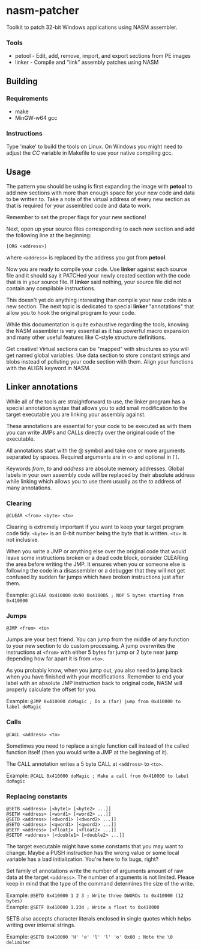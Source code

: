 nasm-patcher
================================================================================

Toolkit to patch 32-bit Windows applications using NASM assembler.

### Tools

 - petool - Edit, add, remove, import, and export sections from PE images
 - linker - Compile and "link" assembly patches using NASM

Building
--------------------------------------------------------------------------------

### Requirements

 - make
 - MinGW-w64 gcc

### Instructions

Type 'make' to build the tools on Linux. On Windows you might need to adjust
the _CC_ variable in Makefile to use your native compiling gcc.

Usage
--------------------------------------------------------------------------------

The pattern you should be using is first expanding the image with **petool** to
add new sections with more than enough space for your new code and data to be
written to. Take a note of the virtual address of every new section as that is
required for your assembled code and data to work.

Remember to set the proper flags for your new sections!

Next, open up your source files corresponding to each new section and add the
following line at the beginning:

    [ORG <address>]

where `<address>` is replaced by the address you got from **petool**.

Now you are ready to compile your code. Use **linker** against each source file
and it should say it PATCHed your newly created section with the code that is in
your source file. If **linker** said nothing, your source file did not contain
any compilable instructions.

This doesn't yet do anything interesting than compile your new code into a new
section. The next topic is dedicated to special **linker** "annotations" that
allow you to hook the original program to your code.

While this documentation is quite exhaustive regarding the tools, knowing the
NASM assembler is very essential as it has powerful macro expansion and many
other useful features like C-style structure definitions.

Get creative! Virtual sections can be "mapped" with structures so you will get
named global variables. Use data section to store constant strings and blobs
instead of polluting your code section with them. Align your functions with the
ALIGN keyword in NASM.

Linker annotations
--------------------------------------------------------------------------------

While all of the tools are straightforward to use, the linker program has a
special annotation syntax that allows you to add small modification to the
target executable you are linking your assembly against.

These annotations are essential for your code to be executed as with them you
can write JMPs and CALLs directly over the original code of the executable.

All annotations start with the @ symbol and take one or more arguments separated
by spaces. Required arguments are in `<>` and optional in `[]`.

Keywords _from_, _to_ and _address_ are absolute memory addresses. Global labels
in your own assembly code will be replaced by their absolute address while
linking which allows you to use them usually as the _to_ address of many
annotations.

### Clearing

    @CLEAR <from> <byte> <to>

Clearing is extremely important if you want to keep your target program code
tidy. `<byte>` is an 8-bit number being the byte that is written. `<to>` is
not inclusive.

When you write a JMP or anything else over the original code that would leave
some instructions broken or a dead code block, consider CLEARing the area before
writing the JMP. It ensures when you or someone else is following the code in
a disassembler or a debugger that they will not get confused by sudden far
jumps which have broken instructions just after them.

Example: `@CLEAR 0x410000 0x90 0x410005 ; NOP 5 bytes starting from 0x410000`

### Jumps

    @JMP <from> <to>

Jumps are your best friend. You can jump from the middle of any function to your
new section to do custom processing. A jump overwrites the instructions at
`<from>` with either 5 bytes far jump or 2 byte near jump depending how far
apart it is from `<to>`.

As you probably know, when you jump out, you also need to jump back when you have
finished with your modifications. Remember to end your label with an absolute
JMP instruction back to original code, NASM will properly calculate the offset
for you.

Example: `@JMP 0x410000 doMagic ; Do a (far) jump from 0x410000 to label doMagic`

### Calls

    @CALL <address> <to>

Sometimes you need to replace a single function call instead of the called
function itself (then you would write a JMP at the beginning of it).

The CALL annotation writes a 5 byte CALL at `<address>` to `<to>`.

Example: `@CALL 0x410000 doMagic ; Make a call from 0x410000 to label doMagic`

### Replacing constants

    @SETB <address> [<byte1> [<byte2> ...]]  
    @SETW <address> [<word1> [<word2> ...]]  
    @SETD <address> [<dword1> [<dword2> ...]]  
    @SETQ <address> [<qword1> [<qword2> ...]]  
    @SETF <address> [<float1> [<float2> ...]]  
    @SETDF <address> [<double1> [<double2> ...]]  

The target executable might have some constants that you may want to change.
Maybe a PUSH instruction has the wrong value or some local variable has a bad
initialization. You're here to fix bugs, right?

Set family of annotations write the number of arguments amount of raw data at
the target `<address>`. The number of arguments is not limited. Please keep in
mind that the type of the command determines the size of the write.

Example: `@SETD 0x410000 1 2 3 ; Write three DWORDs to 0x410000 (12 bytes)`  
Example: `@SETF 0x410000 1.234 ; Write a float to 0x410000`

SETB also accepts character literals enclosed in single quotes which helps
writing over internal strings.

Example: `@SETB 0x410000 'H' 'e' 'l' 'l' 'o' 0x00 ; Note the \0 delimiter`
